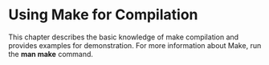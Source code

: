 # Using Make for Compilation<a name="EN-US_TOPIC_0229243680"></a>

This chapter describes the basic knowledge of make compilation and provides examples for demonstration. For more information about Make, run the  **man make**  command.


